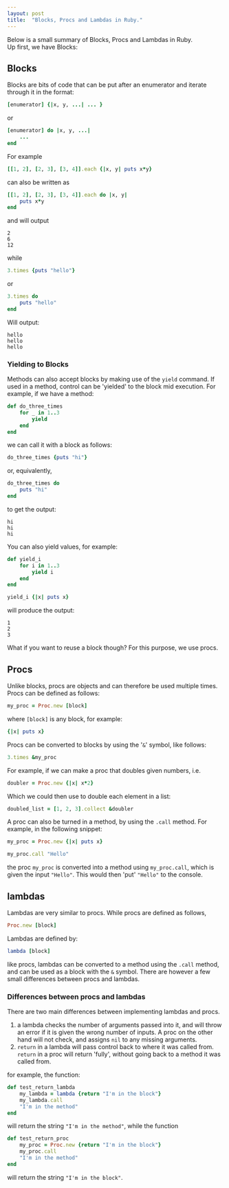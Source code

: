 ```yaml
---
layout: post
title:  "Blocks, Procs and Lambdas in Ruby."
---
```


Below is a small summary of Blocks, Procs and Lambdas in Ruby.  
Up first, we have Blocks:

## Blocks

Blocks are bits of code that can be put after an enumerator and iterate
through it in the format:

```ruby
[enumerator] {|x, y, ...| ... }
```

or

```ruby
[enumerator] do |x, y, ...|
    ...
end
```

For example

```ruby
[[1, 2], [2, 3], [3, 4]].each {|x, y| puts x*y}
```

can also be written as

```ruby
[[1, 2], [2, 3], [3, 4]].each do |x, y|
    puts x*y
end
```

and will output

```shell
2
6
12
```

while

```ruby
3.times {puts "hello"}
```

or

```ruby
3.times do
    puts "hello"
end
```

Will output:

```shell
hello
hello
hello
```

### Yielding to Blocks

Methods can also accept blocks by making use of the `yield` command. If used in
a method, control can be 'yielded' to the block mid execution. For example, if
we have a method:

```ruby
def do_three_times
    for _ in 1..3
        yield
    end
end
```

we can call it with a block as follows:

```ruby
do_three_times {puts "hi"}
```

or, equivalently,

```ruby
do_three_times do
    puts "hi"
end
```

to get the output:

```shell
hi
hi
hi
```

You can also yield values, for example:

```ruby
def yield_i
    for i in 1..3
        yield i
    end
end

yield_i {|x| puts x}
```

will produce the output:

```shell
1
2
3
```

What if you want to reuse a block though? For this purpose, we use procs.

## Procs

Unlike blocks, procs are objects and can therefore be used multiple times.
Procs can be defined as follows:

```ruby
my_proc = Proc.new [block]
```

where `[block]` is any block, for example:

```ruby
{|x| puts x}
```

Procs can be converted to blocks by using the '`&`' symbol, like follows:

```ruby
3.times &my_proc
```

For example, if we can make a proc that doubles given numbers, i.e.

```ruby
doubler = Proc.new {|x| x*2}
```

Which we could then use to double each element in a list:

```ruby
doubled_list = [1, 2, 3].collect &doubler
```

A proc can also be turned in a method, by using the `.call` method. For example,
in the following snippet:

```Ruby
my_proc = Proc.new {|x| puts x}

my_proc.call "Hello"
```

the proc `my_proc` is converted into a method using `my_proc.call`, which is
given the input `"Hello"`. This would then 'put' `"Hello"` to the console.

## lambdas

Lambdas are very similar to procs. While procs are defined as follows,

```ruby
Proc.new [block]
```

Lambdas are defined by:

```ruby
lambda [block]
```

like procs, lambdas can be converted to a method using the `.call` method, and
can be used as a block with the `&` symbol. There are however a few small
differences between procs and lambdas.

### Differences between procs and lambdas

There are two main differences between implementing lambdas and procs.

1. a lambda checks the number of arguments passed into it, and will throw an error
   if it is given the wrong number of inputs. A proc on the other hand will not
   check, and assigns `nil` to any missing arguments.
2. `return`  in a lambda will pass control back to where it was called from.
   `return` in a proc will return 'fully', without going back to a method it was
   called from.

for example, the function:

```ruby
def test_return_lambda
    my_lambda = lambda {return "I'm in the block"}
    my_lambda.call
    "I'm in the method"
end
```

will return the string `"I'm in the method"`, while the function

```ruby
def test_return_proc
    my_proc = Proc.new {return "I'm in the block"}
    my_proc.call
    "I'm in the method"
end 
```

will return the string `"I'm in the block"`.
